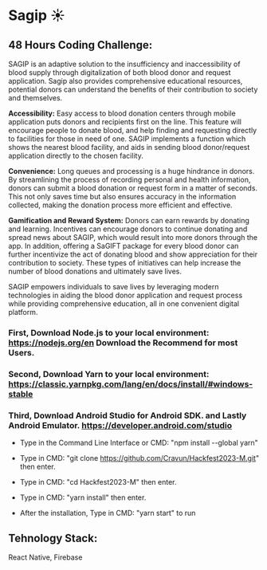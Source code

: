 # Sagip ☀️

## 48 Hours Coding Challenge: 


SAGIP is an adaptive solution to the insufficiency and inaccessibility of blood supply through digitalization of both blood donor and request application. Sagip also provides comprehensive educational resources, potential donors can understand the benefits of their contribution to society and themselves. 

**Accessibility:** Easy access to blood donation centers through mobile application puts donors and recipients first on the line. This feature will encourage people to donate blood, and help finding and requesting directly to facilities for those in need of one. SAGIP implements a function which shows the nearest blood facility, and aids in sending blood donor/request application directly to the chosen facility. 

**Convenience:** Long queues and processing is a huge hindrance in donors. By streamlining the process of recording personal and health information, donors can submit a blood donation or request form in a matter of seconds. This not only saves time but also ensures accuracy in the information collected, making the donation process more efficient and effective.

**Gamification and Reward System:** Donors can earn rewards by donating and learning. Incentives can encourage donors to continue donating and spread news about SAGIP, which would result into more donors through the app. In addition, offering a SaGIFT package for every blood donor can further incentivize the act of donating blood and show appreciation for their contribution to society. These types of initiatives can help increase the number of blood donations and ultimately save lives.

SAGIP empowers individuals to save lives by leveraging modern technologies in aiding the blood donor application and request process while providing comprehensive education, all in one convenient digital platform.

### First, Download Node.js to your local environment: https://nodejs.org/en Download the Recommend for most Users.

### Second, Download Yarn to your local environment: https://classic.yarnpkg.com/lang/en/docs/install/#windows-stable

### Third, Download Android Studio for Android SDK. and Lastly Android Emulator. https://developer.android.com/studio


- Type in the Command Line Interface or CMD: "npm install --global yarn"

* Type in CMD: "git clone https://github.com/Cravun/Hackfest2023-M.git" then enter.

+ Type in CMD: "cd Hackfest2023-M" then enter.

- Type in CMD: "yarn install" then enter.

* After the installation, Type in CMD: "yarn start" to run 

## Tehnology Stack: 
React Native, Firebase

